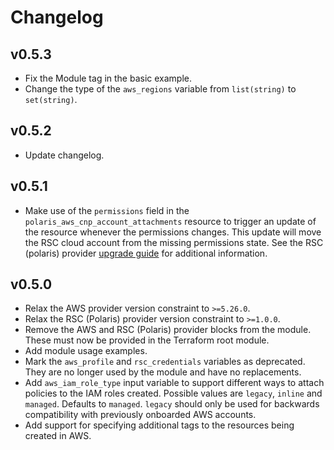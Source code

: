 # Changelog

## v0.5.3
* Fix the Module tag in the basic example.
* Change the type of the `aws_regions` variable from `list(string)` to `set(string)`.

## v0.5.2
* Update changelog.

## v0.5.1
* Make use of the `permissions` field in the `polaris_aws_cnp_account_attachments` resource to trigger an update of the
  resource whenever the permissions changes. This update will move the RSC cloud account from the missing permissions
  state. See the RSC (polaris) provider [upgrade guide](https://registry.terraform.io/providers/rubrikinc/polaris/latest/docs/guides/upgrade_guide_v1.0.0#new-permissions-field)
  for additional information.

## v0.5.0
* Relax the AWS provider version constraint to `>=5.26.0`.
* Relax the RSC (Polaris) provider version constraint to `>=1.0.0`.
* Remove the AWS and RSC (Polaris) provider blocks from the module. These must now be provided in the Terraform root
  module.
* Add module usage examples.
* Mark the `aws_profile` and `rsc_credentials` variables as deprecated. They are no longer used by the module and have
  no replacements.
* Add `aws_iam_role_type` input variable to support different ways to attach policies to the IAM roles created.
  Possible values are `legacy`, `inline` and `managed`. Defaults to `managed`. `legacy` should only be used for
  backwards compatibility with previously onboarded AWS accounts.
* Add support for specifying additional tags to the resources being created in AWS.
